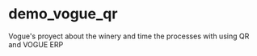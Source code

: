 # demo_vogue_qr
Vogue's proyect about the winery and time the  processes with using QR and VOGUE ERP 
